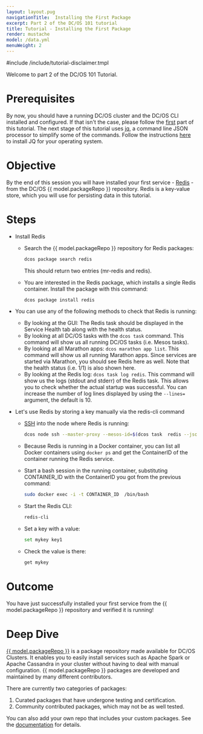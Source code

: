 ```yaml
---
layout: layout.pug
navigationTitle:  Installing the First Package
excerpt: Part 2 of the DC/OS 101 tutorial
title: Tutorial - Installing the First Package
render: mustache
model: /data.yml
menuWeight: 2
---
```



#include /include/tutorial-disclaimer.tmpl

Welcome to part 2 of the DC/OS 101 Tutorial.


# Prerequisites
By now, you should have a running DC/OS cluster and the DC/OS CLI installed and configured. If that isn't the case, please follow the [first](/tutorials/dcos-101/cli/) part of this tutorial.
The next stage of this tutorial uses [jq](https://stedolan.github.io/jq/), a command line JSON processor to simplify some of the commands. Follow the instructions [here](https://stedolan.github.io/jq/download/) to install JQ for your operating system.

# Objective
By the end of this session you will have installed your first service - [Redis](https://redislabs.com/) - from the DC/OS {{ model.packageRepo }} repository. Redis is a key-value store, which you will use for persisting data in this tutorial.

# Steps
  * Install Redis
      * Search the {{ model.packageRepo }} repository for Redis packages:

        ```bash
        dcos package search redis
        ```

        This should return two entries (mr-redis and redis).

      * You are interested in the Redis package, which installs a single Redis container. Install the package with this command:

        ```bash
        dcos package install redis
        ```

  * You can use any of the following methods to check that Redis is running:
      * By looking at the GUI: The Redis task should be displayed in the Service Health tab along with the health status.
      * By looking at all DC/OS tasks with the `dcos task` command. This command will show us all running DC/OS tasks (i.e. Mesos tasks).
      * By looking at all Marathon apps: `dcos marathon app list`. This command will show us all running Marathon apps. Since services are started via Marathon, you should see Redis here as well. Note that the health status (i.e. 1/1) is also shown here.
      * By looking at the Redis log: `dcos task log redis`. This command will show us the logs (stdout and stderr) of the Redis task. This allows you to check whether the actual startup was successful. You can increase the number of log lines displayed by using the `--lines=` argument, the default is 10.  
  * Let's use Redis by storing a key manually via the redis-cli command
      * [SSH](/administering-clusters/sshcluster/) into the node where Redis is running:

        ```bash
        dcos node ssh --master-proxy --mesos-id=$(dcos task  redis --json |  jq -r '.[] | .slave_id')
        ```

      * Because Redis is running in a Docker container, you can list all Docker containers using `docker ps` and get the ContainerID of the container running the Redis service.
      * Start a bash session in the running container, substituting CONTAINER_ID with the ContainerID you got from the previous command:

        ```bash
        sudo docker exec -i -t CONTAINER_ID  /bin/bash
        ```

      * Start the Redis CLI:

        ```bash
        redis-cli
        ```

      * Set a key with a value:

        ```bash
        set mykey key1
        ```

      * Check the value is there:

        ```bash
        get mykey
        ```

# Outcome
  You have just successfully installed your first service from the {{ model.packageRepo }} repository and verified it is running!

# Deep Dive
  [{{ model.packageRepo }}](https://github.com/mesosphere/universe) is a package repository made available for DC/OS Clusters.
  It enables you to easily install services such as Apache Spark or Apache Cassandra in your cluster without having to deal with manual configuration. {{ model.packageRepo }} packages are developed and maintained by many different contributors.

  There are currently two categories of packages:
  1. Curated packages that have undergone testing and certification.
  1. Community contributed packages, which may not be as well tested.

  You can also add your own repo that includes your custom packages. See the [documentation](/administering-clusters/repo/) for details.
